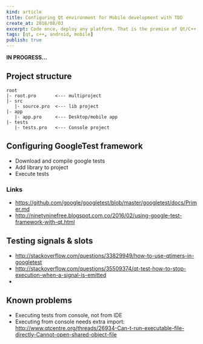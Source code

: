 ```yaml
---
kind: article
title: Configuring Qt environment for Mobile development with TDD
create_at: 2016/08/03
excerpt: Code once, deploy any platform. That is the premise of Qt/C++. In this post I'm going to put all information related to start developing for Android and Desktop using Qt since there are missing steps about
tags: [qt, c++, android, mobile]
publish: true
---
```


__IN PROGRESS...__

## Project structure

    root   
    |- root.pro       <--- multiproject
    |- src
       |- source.pro  <--- lib project
    |- app
       |- app.pro     <--- Desktop/mobile app
    |- tests
       |- tests.pro   <--- Console project

## Configuring GoogleTest framework

* Download and compile google tests
* Add library to project
* Execute tests

### Links
* https://github.com/google/googletest/blob/master/googletest/docs/Primer.md
* http://ninetyninefree.blogspot.com.co/2016/02/using-google-test-framework-with-qt.html

## Testing signals & slots
* http://stackoverflow.com/questions/33829949/how-to-use-qtimers-in-googletest
* http://stackoverflow.com/questions/35509374/qt-test-how-to-stop-execution-when-a-signal-is-emitted
*
## Known problems

* Executing tests from console, not from IDE
* Executing from console needs extra import: http://www.qtcentre.org/threads/26934-Can-t-run-executable-file-directly-Cannot-open-shared-object-file

